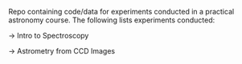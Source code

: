 Repo containing code/data for experiments conducted in a practical astronomy course. The following lists experiments conducted:

-> Intro to Spectroscopy

-> Astrometry from CCD Images
